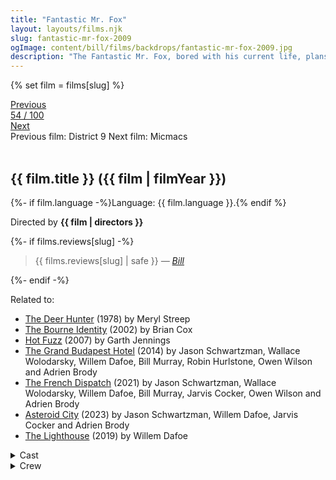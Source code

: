 ```yaml
---
title: "Fantastic Mr. Fox"
layout: layouts/films.njk
slug: fantastic-mr-fox-2009
ogImage: content/bill/films/backdrops/fantastic-mr-fox-2009.jpg
description: "The Fantastic Mr. Fox, bored with his current life, plans a heist against the three local farmers. The farmers, tired of sharing their chickens with the sly fox, seek revenge against him and his family."
---
```


{% set film = films[slug] %}

<nav class="films">
  <div class="prev">
    <a href="../district-9-2009"><i class="fa-solid fa-chevron-left fa-xs"></i> Previous</a>
  </div>
  <div>
    <a class="simple" href="../">54 / 100</a>
  </div>
  <div class="next">
    <a href="../micmacs-2009">Next <i class="fa-solid fa-chevron-right fa-xs"></i></a>
  </div>
  <div class="hint">
    <span class="prev-hint">
      <span class="sr-only">Previous film:</span>
      District 9
    </span>
    <span class="next-hint">
      <span class="sr-only">Next film:</span>
      Micmacs
    </span>
  </div>
</nav>

<article class="film slug-fantastic-mr-fox-2009">
  <div class="backdrop-and-poster">
    <img class="poster" src="../films/posters/{{ slug }}.jpg" alt="">
    <img class="backdrop" src="../films/backdrops/{{ slug }}.jpg" alt="">
  </div>

  <h1>{{ film.title }} ({{ film | filmYear }})</h1>

  <p>
    {%- if film.language -%}Language: {{ film.language }}.{% endif %}
    
  </p>

  <p class="director">
    Directed by <strong>{{ film | directors }}</strong>
  </p>

  {%- if films.reviews[slug] -%}
    <blockquote> 
      {{ films.reviews[slug] | safe }} <em>—&nbsp;<a href="/bill">Bill</a></em>
    </blockquote> 
  {%- endif -%}

  <p class="related-films">Related to:</p>
  <ul class="related-films">
  <li><a href="../the-deer-hunter-1978">The Deer Hunter</a> (1978) by Meryl Streep</li>
<li><a href="../the-bourne-identity-2002">The Bourne Identity</a> (2002) by Brian Cox</li>
<li><a href="../hot-fuzz-2007">Hot Fuzz</a> (2007) by Garth Jennings</li>
<li><a href="../the-grand-budapest-hotel-2014">The Grand Budapest Hotel</a> (2014) by Jason Schwartzman, Wallace Wolodarsky, Willem Dafoe, Bill Murray, Robin Hurlstone, Owen Wilson and Adrien Brody</li>
<li><a href="../the-french-dispatch-2021">The French Dispatch</a> (2021) by Jason Schwartzman, Wallace Wolodarsky, Willem Dafoe, Bill Murray, Jarvis Cocker, Owen Wilson and Adrien Brody</li>
<li><a href="../asteroid-city-2023">Asteroid City</a> (2023) by Jason Schwartzman, Willem Dafoe, Jarvis Cocker and Adrien Brody</li>
<li><a href="../the-lighthouse-2019">The Lighthouse</a> (2019) by Willem Dafoe</li>
  </ul>

  <section class="film-detail">
    <div>
      <details>
        <summary>
          <i class="fa-solid fa-masks-theater"></i>
          Cast
        </summary>
        <ul>
          {%- for cast in film.credits.cast -%}
            <li>
              {{ cast.name }} as <em>{{ cast.character }}</em>
            </li>
          {%- endfor -%}
        </ul>
      </details>
      <details>
        <summary>
          <i class="fa-solid fa-clapperboard"></i>
          Crew
        </summary>
        <ul>
          {%- for crew in film.credits.crew -%}
            <li>
              {{ crew.name }} &mdash; <em>{{ crew.job }}</em>
            </li>
          {%- endfor -%}
        </ul>
      </details>
    </div>
  </section>
</article>
